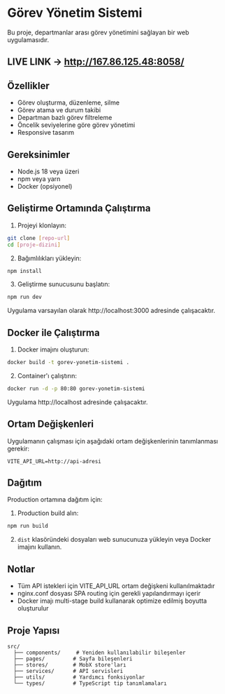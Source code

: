 # Görev Yönetim Sistemi

Bu proje, departmanlar arası görev yönetimini sağlayan bir web uygulamasıdır.

## LIVE LINK -> http://167.86.125.48:8058/

## Özellikler

- Görev oluşturma, düzenleme, silme
- Görev atama ve durum takibi
- Departman bazlı görev filtreleme
- Öncelik seviyelerine göre görev yönetimi
- Responsive tasarım

## Gereksinimler

- Node.js 18 veya üzeri
- npm veya yarn
- Docker (opsiyonel)

## Geliştirme Ortamında Çalıştırma

1. Projeyi klonlayın:

```bash
git clone [repo-url]
cd [proje-dizini]
```

2. Bağımlılıkları yükleyin:

```bash
npm install
```

3. Geliştirme sunucusunu başlatın:

```bash
npm run dev
```

Uygulama varsayılan olarak http://localhost:3000 adresinde çalışacaktır.

## Docker ile Çalıştırma

1. Docker imajını oluşturun:

```bash
docker build -t gorev-yonetim-sistemi .
```

2. Container'ı çalıştırın:

```bash
docker run -d -p 80:80 gorev-yonetim-sistemi
```

Uygulama http://localhost adresinde çalışacaktır.

## Ortam Değişkenleri

Uygulamanın çalışması için aşağıdaki ortam değişkenlerinin tanımlanması gerekir:

```env
VITE_API_URL=http://api-adresi
```

## Dağıtım

Production ortamına dağıtım için:

1. Production build alın:

```bash
npm run build
```

2. `dist` klasöründeki dosyaları web sunucunuza yükleyin veya Docker imajını kullanın.

## Notlar

- Tüm API istekleri için VITE_API_URL ortam değişkeni kullanılmaktadır
- nginx.conf dosyası SPA routing için gerekli yapılandırmayı içerir
- Docker imajı multi-stage build kullanarak optimize edilmiş boyutta oluşturulur

## Proje Yapısı

```
src/
  ├── components/     # Yeniden kullanılabilir bileşenler
  ├── pages/         # Sayfa bileşenleri
  ├── stores/        # MobX store'ları
  ├── services/      # API servisleri
  ├── utils/         # Yardımcı fonksiyonlar
  └── types/         # TypeScript tip tanımlamaları
```
